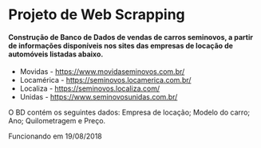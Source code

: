 # Projeto de Web Scrapping

#### Construção de Banco de Dados de vendas de carros seminovos, a partir de informações disponíveis nos sites das empresas de locação de automóveis listadas abaixo.  
 - Movidas - https://www.movidaseminovos.com.br/ 
 - Locamérica -  https://seminovos.locamerica.com.br/ 
 - Localiza -  https://seminovos.localiza.com/ 
 - Unidas - https://www.seminovosunidas.com.br/ 


O BD contém os seguintes dados: Empresa de locação; Modelo do carro; Ano; Quilometragem e Preço. 

Funcionando em 19/08/2018
